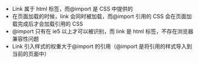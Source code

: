* Link 属于 html 标签，而@import 是 CSS 中提供的
* 在页面加载的时候，link 会同时被加载，而@import 引用的 CSS 会在页面加载完成后才会加载引用的 CSS
* @import 只有在 ie5 以上才可以被识别，而 link 是 html 标签，不存在浏览器兼容性问题
* Link 引入样式的权重大于@import 的引用（@import 是将引用的样式导入到当前的页面中）
